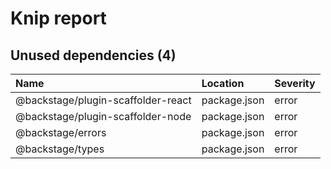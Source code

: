 # Knip report

## Unused dependencies (4)

| Name                               | Location     | Severity |
| :--------------------------------- | :----------- | :------- |
| @backstage/plugin-scaffolder-react | package.json | error    |
| @backstage/plugin-scaffolder-node  | package.json | error    |
| @backstage/errors                  | package.json | error    |
| @backstage/types                   | package.json | error    |

